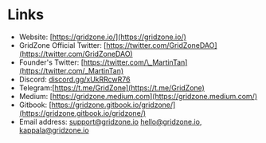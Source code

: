 # Links

* Website: [https://gridzone.io/](https://gridzone.io/)
* GridZone Official Twitter: [https://twitter.com/GridZoneDAO](https://twitter.com/GridZoneDAO)
* Founder's Twitter: [https://twitter.com/\_MartinTan](https://twitter.com/_MartinTan)
* Discord: [discord.gg/xUkRRcwR76](https://t.co/WKaRoOgtP0?amp=1)
* Telegram:[https://t.me/GridZone](https://t.me/GridZone)
* Medium: [https://gridzone.medium.com](https://gridzone.medium.com/)
* Gitbook: [https://gridzone.gitbook.io/gridzone/](https://gridzone.gitbook.io/gridzone/)
* Email address: support@gridzone.io hello@gridzone.io, kappala@gridzone.io



